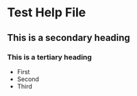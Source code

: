 # Test Help File
## This is a secondary heading
### This is a tertiary heading

* First
* Second
* Third

